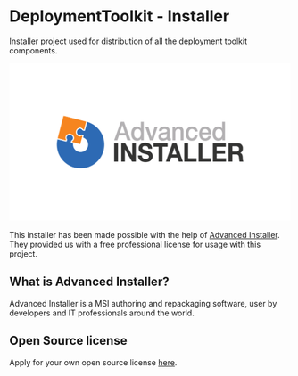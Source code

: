 # DeploymentToolkit - Installer

Installer project used for distribution of all the deployment toolkit components.



![AiLogoColorRightText](AI/AiLogoColorRightText.png)

This installer has been made possible with the help of [Advanced Installer](<https://www.advancedinstaller.com/>). They provided us with a free professional license for usage with this project. 

## What is Advanced Installer?

Advanced Installer is a MSI authoring and repackaging software, user by developers and IT professionals around the world.

## Open Source license

Apply for your own open source license [here](https://www.advancedinstaller.com/free-license.html).